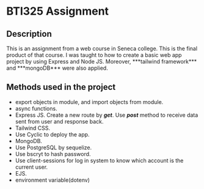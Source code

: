 # BTI325 Assignment

## Description 
<p>This is an assignment from a web course in Seneca college. This is the final product of that course. I was taught to how to create a basic web app project by using Express and Node JS. Moreover, ***tailwind framework*** and ***mongoDB*** were also applied.</p>

## Methods used in the project
- export objects in module, and import objects from module.
- async functions.
- Express JS. Create a new route by ***get***. Use ***post*** method to receive data sent from user and response back.
- Tailwind CSS.
- Use Cyclic to deploy the app.
- MongoDB.
- Use PostgreSQL by sequelize.
- Use bscryt to hash password.
- Use client-sessions for log in system to know which account is the current user.
- EJS.
- environment variable(dotenv)
